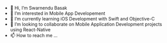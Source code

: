 - 👋 Hi, I’m Swarnendu Basak
- 👀 I’m interested in Mobile App Developement
- 🌱 I’m currently learning iOS Development with Swift and Objective-C
- 💞️ I’m looking to collaborate on Mobile Application Development projects using React-Native
- 📫 How to reach me ...

<!---
OtakuKvothe/OtakuKvothe is a ✨ special ✨ repository because its `README.md` (this file) appears on your GitHub profile.
You can click the Preview link to take a look at your changes.
--->
